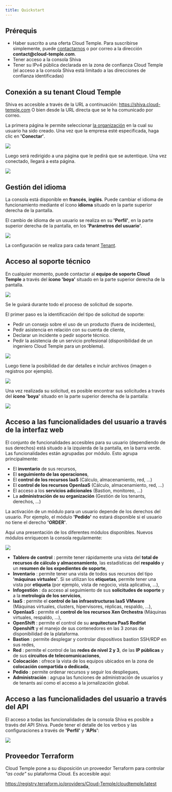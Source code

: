 ```yaml
---
title: Quickstart
---
```


## Prérequis
- Haber suscrito a una oferta Cloud Temple. Para suscribirse simplemente, puede [contactarnos](https://www.cloud-temple.com/contactez-nous/) o por correo a la dirección __contact@cloud-temple.com__.
- Tener acceso a la consola Shiva
- Tener su IPv4 pública declarada en la zona de confianza Cloud Temple (el acceso a la consola Shiva está limitado a las direcciones de confianza identificadas)

## Conexión a su tenant Cloud Temple
Shiva es accesible a través de la URL a continuación:
    https://shiva.cloud-temple.com
    O bien desde la URL directa que se le ha comunicado por correo.

La primera página le permite seleccionar [la organización](iam/concepts.md#organisations) en la cual su usuario ha sido creado.
Una vez que la empresa esté especificada, haga clic en __'Conectar'__.

![](images/shiva_login.png)

Luego será redirigido a una página que le pedirá que se autentique.
Una vez conectado, llegará a esta página.

![](images/shiva_home.png)

## Gestión del idioma
La consola está disponible en __francés__, __inglés__. Puede cambiar el idioma de funcionamiento mediante el ícono __idioma__ situado en la parte superior derecha de la pantalla.

El cambio de idioma de un usuario se realiza en su __'Perfil'__, en la parte superior derecha de la pantalla, en los __'Parámetros del usuario'__.

![](images/shiva_profil_006.png)

La configuración se realiza para cada tenant [Tenant](iam/concepts.md#tenant).

## Acceso al soporte técnico

En cualquier momento, puede contactar al __equipo de soporte Cloud Temple__ a través del __ícono 'boya'__ situado en la parte superior derecha de la pantalla.

![](images/shiva_support.png)

Se le guiará durante todo el proceso de solicitud de soporte.

El primer paso es la identificación del tipo de solicitud de soporte:

- Pedir un consejo sobre el uso de un producto (fuera de incidentes),
- Pedir asistencia en relación con su cuenta de cliente,
- Declarar un incidente o pedir soporte técnico.
- Pedir la asistencia de un servicio profesional (disponibilidad de un ingeniero Cloud Temple para un problema).

![](images/shiva_support_01.png)

Luego tiene la posibilidad de dar detalles e incluir archivos (imagen o registros por ejemplo).

![](images/shiva_support_02.png)

Una vez realizada su solicitud, es posible encontrar sus solicitudes a través del __ícono 'boya'__ situado en la parte superior derecha de la pantalla:

![](images/shiva_support_03.png)

## Acceso a las funcionalidades del usuario a través de la interfaz web

El conjunto de funcionalidades accesibles para su usuario (dependiendo de sus derechos) está situado a la izquierda de la pantalla, en la barra verde.
Las funcionalidades están agrupadas por módulo. Esto agrupa principalmente:

- El __inventario__ de sus recursos,
- El __seguimiento de las operaciones__,
- El __control de los recursos IaaS__ (Cálculo, almacenamiento, red, ...)
- El __control de los recursos OpenIaaS__ (Cálculo, almacenamiento, red, ...)
- El acceso a los __servicios adicionales__ (Bastion, monitoreo, ...)
- La __administración de su organización__ (Gestión de los tenants, derechos, ...)

La activación de un módulo para un usuario depende de los derechos del usuario. Por ejemplo, el módulo __'Pedido'__ no estará disponible si el usuario no tiene el derecho __'ORDER'__.

Aquí una presentación de los diferentes módulos disponibles. Nuevos módulos enriquecen la consola regularmente:

![](images/shiva_onboard_007.png)

- __Tablero de control__ : permite tener rápidamente una vista del __total de recursos de cálculo y almacenamiento__, las estadísticas del __respaldo__ y un __resumen de los expedientes de soporte__,
- __Inventario__ : permite tener una vista de todos sus recursos del tipo __'máquinas virtuales'__. Si se utilizan los __etiquetas__, permite tener una vista por __etiqueta__ (por ejemplo, vista de negocio, vista aplicativa, ...),
- __Infogestión__ : da acceso al seguimiento de sus __solicitudes de soporte__ y a la __metrología de los servicios__,
- __IaaS__ : permite el __control de las infraestructuras IaaS VMware__ (Máquinas virtuales, clusters, hipervisores, réplicas, respaldo, ...),
- __OpenIaaS__ : permite el __control de los recursos Xen Orchestra__ (Máquinas virtuales, respaldo, ...),
- __OpenShift__ : permite el control de su **arquitectura PaaS RedHat Openshift** y el manejo de sus contenedores en las 3 zonas de disponibilidad de la plataforma.
- __Bastion__ : permite desplegar y controlar dispositivos bastion SSH/RDP en sus redes,
- __Red__ : permite el control de las __redes de nivel 2 y 3__, de las __IP públicas__ y de sus __circuitos de telecomunicaciones__,
- __Colocación__ : ofrece la vista de los equipos ubicados en la zona de __colocación compartida o dedicada__,
- __Pedido__ : permite ordenar recursos y seguir los despliegues,
- __Administración__ : agrupa las funciones de administración de usuarios y de tenants así como el acceso a la jornalización global.

## Acceso a las funcionalidades del usuario a través del API

El acceso a todas las funcionalidades de la consola Shiva es posible a través del API Shiva. Puede tener el detalle de los verbos y las configuraciones a través de __'Perfil'__ y __'APIs'__:

![](images/shiva_onboard_008.png)

## Proveedor Terraform

Cloud Temple pone a su disposición un proveedor Terraform para controlar *"as code"* su plataforma Cloud. Es accesible aquí:

https://registry.terraform.io/providers/Cloud-Temple/cloudtemple/latest